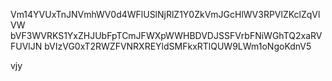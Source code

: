 Vm14YVUxTnJNVmhWV0d4WFlUSlNjRlZ1Y0ZkVmJGcHlWV3RPVlZKclZqVlVW
bVF3WVRKS1YxZHJUbFpTCmJFWXpWWHBDVDJSSFVrbFNiWGhTQ2xaRVFUVlJN
bVIzVG0xT2RWZFVNRXREYldSMFkxRTlQUW9LWm1oNgoKdnV5

vjy